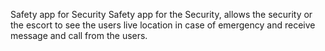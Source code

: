  Safety app for Security
 Safety app for the Security, allows the security or the escort to see the users live location in case of emergency and receive message and call from the users.
